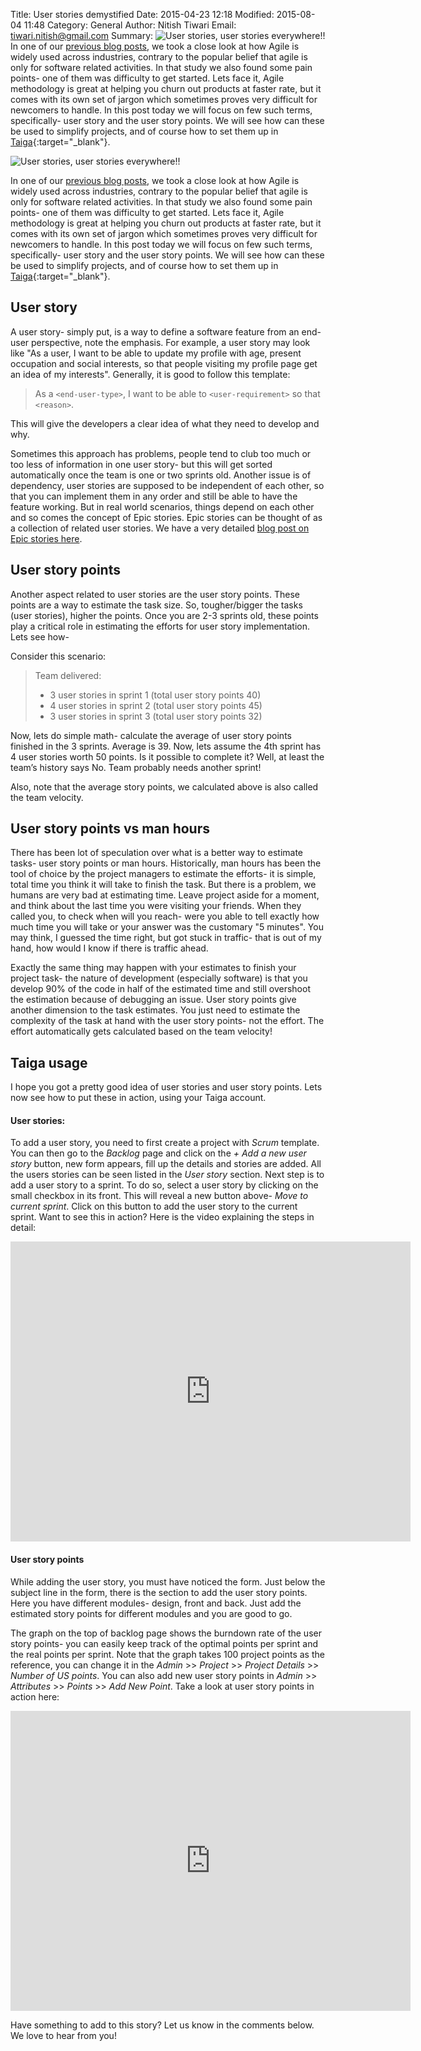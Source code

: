 Title: User stories demystified
Date: 2015-04-23 12:18
Modified: 2015-08-04 11:48
Category: General
Author: Nitish Tiwari
Email: tiwari.nitish@gmail.com
Summary: ![User stories, user stories everywhere!!]({filename}/images/2015-04-23_user_stories_demystified/userstories.png) In one of our [previous blog posts](/agile_as_management_tool_for_non_IT.html "See the post 'Agile as a management tool for non-IT industry: an insight'"), we took a close look at how Agile is widely used across industries, contrary to the popular belief that agile is only for software related activities. In that study we also found some pain points- one of them was difficulty to get started. Lets face it, Agile methodology is great at helping you churn out products at faster rate, but it comes with its own set of jargon which sometimes proves very difficult for newcomers to handle. In this post today we will focus on few such terms, specifically- user story and the user story points. We will see how can these be used to simplify projects, and of course how to set them up in [Taiga](http://taiga.io "Go to Taiga.io"){:target="_blank"}.


![User stories, user stories everywhere!!]({filename}/images/2015-04-23_user_stories_demystified/userstories.png)

In one of our [previous blog posts](/agile_as_management_tool_for_non_IT.html "See the post 'Agile as a management tool for non-IT industry: an insight'"), we took a close look at how Agile is widely used across industries, contrary to the popular belief that agile is only for software related activities. In that study we also found some pain points- one of them was difficulty to get started. Lets face it, Agile methodology is great at helping you churn out products at faster rate, but it comes with its own set of jargon which sometimes proves very difficult for newcomers to handle. In this post today we will focus on few such terms, specifically- user story and the user story points. We will see how can these be used to simplify projects, and of course how to set them up in [Taiga](http://taiga.io "Go to Taiga.io"){:target="_blank"}.


## User story

A user story- simply put, is a way to define a software feature from an end-user perspective, note the emphasis. For example, a user story may look like "As a user, I want to be able to update my profile with age, present occupation and social interests, so that people visiting my profile page get an idea of my interests". Generally, it is good to follow this template:

> As a `<end-user-type>`, I want to be able to `<user-requirement>` so that `<reason>`.

This will give the developers a clear idea of what they need to develop and why.

Sometimes this approach has problems, people tend to club too much or too less of information in one user story- but this will get sorted automatically once the team is one or two sprints old. Another issue is of dependency, user stories are supposed to be independent of each other, so that you can implement them in any order and still be able to have the feature working. But in real world scenarios, things depend on each other and so comes the concept of Epic stories. Epic stories can be thought of as a collection of related user stories. We have a very detailed [blog post on Epic stories here](/epic-stories.html "See post 'Epic stories'").


## User story points

Another aspect related to user stories are the user story points. These points are a way to estimate the task size. So, tougher/bigger the tasks (user stories), higher the points. Once you are 2-3 sprints old, these points play a critical role in estimating the efforts for user story implementation. Lets see how-

Consider this scenario:

> Team delivered:
>
> - 3 user stories in sprint 1 (total user story points 40)
> - 4 user stories in sprint 2 (total user story points 45)
> - 3 user stories in sprint 3 (total user story points 32)

Now, lets do simple math- calculate the average of user story points finished in the 3 sprints. Average is 39. Now, lets assume the 4th sprint has 4 user stories worth 50 points. Is it possible to complete it? Well, at least the team’s history says No. Team probably needs another sprint!

Also, note that the average story points, we calculated above is also called the team velocity.


## User story points vs man hours

There has been lot of speculation over what is a better way to estimate tasks- user story points or man hours. Historically, man hours has been the tool of choice by the project managers to estimate the efforts- it is simple, total time you think it will take to finish the task. But there is a problem, we humans are very bad at estimating time. Leave project aside for a moment, and think about the last time you were visiting your friends. When they called you, to check when will you reach- were you able to tell exactly how much time you will take or your answer was the customary "5 minutes". You may think, I guessed the time right, but got stuck in traffic- that is out of my hand, how would I know if there is traffic ahead.

Exactly the same thing may happen with your estimates to finish your project task- the nature of development (especially software) is that you develop 90% of the code in half of the estimated time and still overshoot the estimation because of debugging an issue. User story points give another dimension to the task estimates. You just need to estimate the complexity of the task at hand with the user story points- not the effort. The effort automatically gets calculated based on the team velocity!


## Taiga usage

I hope you got a pretty good idea of user stories and user story points. Lets now see how to put these in action, using your Taiga account.

#### User stories:

To add a user story, you need to first create a project with *Scrum* template. You can then go to the *Backlog* page and click on the *+ Add a new user story* button, new form appears, fill up the details and stories are added. All the users stories can be seen listed in the *User story* section. Next step is to add a user story to a sprint. To do so, select a user story by clicking on the small checkbox in its front. This will reveal a new button above- *Move to current sprint*. Click on this button to add the user story to the current sprint. Want to see this in action? Here is the video explaining the steps in detail:

<iframe width="640" height="480" src="https://www.youtube.com/embed/bYFFnnZRrNM" frameborder="0" allowfullscreen></iframe>


#### User story points

While adding the user story, you must have noticed the form. Just below the subject line in the form, there is the section to add the user story points. Here you have different modules- design, front and back. Just add the estimated story points for different modules and you are good to go.

The graph on the top of backlog page shows the burndown rate of the user story points- you can easily keep track of the optimal points per sprint and the real points per sprint. Note that the graph takes 100 project points as the reference, you can change it in the *Admin* >> *Project* >> *Project Details* >> *Number of US points*. You can also add new user story points in *Admin* >> *Attributes* >> *Points* >> *Add New Point*. Take a look at user story points in action here:

<iframe width="640" height="480" src="https://www.youtube.com/embed/kstSgsG3wKw" frameborder="0" allowfullscreen></iframe>

Have something to add to this story? Let us know in the comments below. We love to hear from you!
